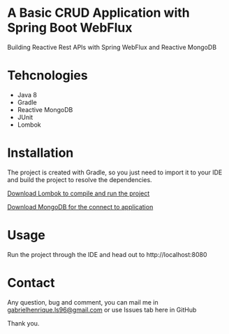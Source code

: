 # A Basic CRUD Application with Spring Boot WebFlux
Building Reactive Rest APIs with Spring WebFlux and Reactive MongoDB

# Tehcnologies
<ul>
  <li>Java 8</li>
  <li>Gradle</li>
  <li>Reactive MongoDB</li>
  <li>JUnit</li>
  <li>Lombok</li>
</ul>

# Installation
The project is created with Gradle, so you just need to import it to your IDE and build the project to resolve the dependencies. <br />

<a href="https://projectlombok.org/download">Download Lombok to compile and run the project</a>

<a href="https://www.mongodb.com/download-center/community">Download MongoDB for the connect to application</a>

# Usage
Run the project through the IDE and head out to http://localhost:8080

# Contact
Any question, bug and comment, you can mail me in gabrielhenrique.ls96@gmail.com or use Issues tab here in GitHub

Thank you.
